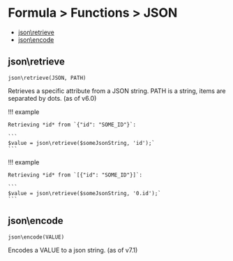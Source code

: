 # Formula > Functions > JSON

* [json\retrieve](#jsonretrieve)
* [json\encode](#jsonencode)

## json\retrieve

`json\retrieve(JSON, PATH)`

Retrieves a specific attribute from a JSON string. PATH is a string, items are separated by dots. (as of v6.0)

!!! example

    Retrieving *id* from `{"id": "SOME_ID"}`:

    ```
    $value = json\retrieve($someJsonString, 'id');`
    ```

!!! example

    Retrieving *id* from `[{"id": "SOME_ID"}]`:

    ```
    $value = json\retrieve($someJsonString, '0.id');`
    ```

## json\encode

`json\encode(VALUE)`

Encodes a VALUE to a json string. (as of v7.1)

